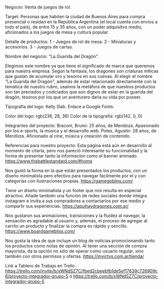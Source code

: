 Negocio: Venta de juegos de rol.

Target: Personas que habiten la ciudad de Buenos Aires para compra presencial o residan en la República Argentina (el local cuenta con envíos a todo el país), de entre 15 y 35 años, con un poder adquisitvo medio, aficionados a los juegos de mesa y cultura popular.

Detalle de productos:
1 - Juegos de rol de mesa.
2 - Miniaturas y accesorios.
3 - Juegos de cartas.

Nombre del negocio: "La Guarida del Dragón".

Elegimos este nombre ya que tiene el significado de marca que queremos para nuestra empresa. Según la fantasía, los dragones son criaturas míticas que gustan de acumular oro y tesoros en sus cuevas. Al elegir el nombre "La Guarida del Dragón", además de estar relacionado directamente con la temática de nuestro rubro, usamos la metáfora de que nuestros productos son tan preciados y codiciados que son dignos de estar en la guarida del dragón, tesoros por los que un aventurero daría su vida por poseer.

Tipografía del logo: Kelly Slab.
Enlace a Google Fonts: <link href="https://fonts.googleapis.com/css2?family=Kelly+Slab&family=Roboto:wght@100&display=swap" rel="stylesheet">

Color del logo: rgb(236, 28, 36)
Color de la tipografía: rgb(142, 0, 0)

Integrantes del proyecto:
Braconi, Bruno: 25 años, de Mendoza. Apasionado por los e-sports, la música y el desarrollo web.
Potes, Agustín: 28 años, de Mendoza. Aficionado al cine, música y creación de contenido.

Referencias para nuestro proyecto:
Esta página está aún en desarrollo al momento de citarla, pero nos pareció interesante su funcionalidad y la forma de presentar tanto la información como el banner animado.
https://www.thebattlestandard.com/#home

Nos gustó la forma en la que están presentados los productos, con un diseño minimalista pero efectivo para navegar fácilmente por el y con categorías con ilustraciones propias.
https://gamegoblins.com/

Tiene un diseño minimalista y un footer que nos resulta en especial atractivo. Añade también una función de redes sociales donde integra instagram e invita a sus compradores a contactarlos por ese medio y compartir sus experiencias. 
https://aquihaydragones.com.ar/

Nos gustaron sus animaciones, transiciones y la fluidez al navegar, la sensación es agradable al usuario y, además, el proceso de agregar al carrito un producto y finalizar la compra es rápido y sencillo. 
https://www.boardgamebliss.com/

Nos gusta la idea de que incluye un blog de noticias promocionando tanto los productos como notas de opinión. Al tener una sección de compra mayorista, da la opción no sólo de operar como usuario regular, sino también con otros permisos y ofertas.
https://invictvs.com.ar/tienda/

Link a Tablero de Trabajo en Trello : https://trello.com/invite/b/xWNdSZ7C/fbed2cbeebfb1de5ef17639c726909c6/proyecto-integrador-grupo-5 ó https://trello.com/b/xWNdSZ7C/proyecto-integrador-grupo-5